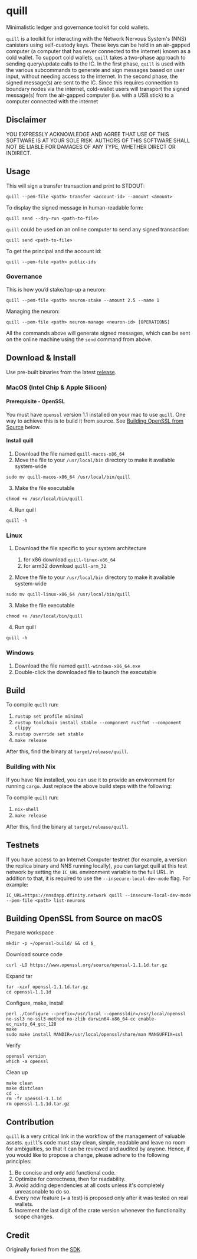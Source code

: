 # quill

Minimalistic ledger and governance toolkit for cold wallets.

`quill` is a toolkit for interacting with the Network Nervous System's (NNS) canisters using self-custody keys. These
keys
can be held in an air-gapped computer (a computer
that has never connected to the internet) known as a cold wallet. To support cold wallets, `quill` takes a two-phase
approach to sending query/update calls to the IC. In the first phase, `quill` is used with the various subcommands to
generate and sign messages based on user input, without needing access to the internet. In the second phase, the signed
message(s) are sent to the IC. Since this requires connection to boundary nodes via the internet, cold-wallet users will
transport the signed message(s) from the air-gapped computer (i.e. with a USB stick) to a computer connected with the
internet

## Disclaimer

YOU EXPRESSLY ACKNOWLEDGE AND AGREE THAT USE OF THIS SOFTWARE IS AT YOUR SOLE RISK.
AUTHORS OF THIS SOFTWARE SHALL NOT BE LIABLE FOR DAMAGES OF ANY TYPE, WHETHER DIRECT OR INDIRECT.

## Usage

This will sign a transfer transaction and print to STDOUT:

    quill --pem-file <path> transfer <account-id> --amount <amount>

To display the signed message in human-readable form:

    quill send --dry-run <path-to-file>

`quill` could be used on an online computer to send any signed transaction:

    quill send <path-to-file>

To get the principal and the account id:

    quill --pem-file <path> public-ids

### Governance

This is how you’d stake/top-up a neuron:

    quill --pem-file <path> neuron-stake --amount 2.5 --name 1

Managing the neuron:

    quill --pem-file <path> neuron-manage <neuron-id> [OPERATIONS]

All the commands above will generate signed messages, which can be sent on the online machine using the `send` command
from above.

## Download & Install

Use pre-built binaries from the latest [release](https://github.com/dfinity/quill/releases).

### MacOS (Intel Chip & Apple Silicon)

#### Prerequisite - OpenSSL

You must have `openssl` version 1.1 installed on your mac to use `quill`. One
way to achieve this is to build it from source.
See [Building OpenSSL from Source](#building-openssl-from-source-on-macos) below.

#### Install quill
1. Download the file named `quill-macos-x86_64`
2. Move the file to your `/usr/local/bin` directory to make it available system-wide

```shell
sudo mv quill-macos-x86_64 /usr/local/bin/quill
```

3. Make the file executable

```shell
chmod +x /usr/local/bin/quill 
```

4. Run quill

```shell
quill -h
```

### Linux

1. Download the file specific to your system architecture
    1. for x86 download `quill-linux-x86_64`
    2. for arm32 download `quill-arm_32`

2. Move the file to your `/usr/local/bin` directory to make it available system-wide

```shell
sudo mv quill-linux-x86_64 /usr/local/bin/quill
```

3. Make the file executable

```shell
chmod +x /usr/local/bin/quill 
```

4. Run quill

```shell
quill -h
```

### Windows

1. Download the file named `quill-windows-x86_64.exe`
2. Double-click the downloaded file to launch the executable

## Build

To compile `quill` run:

1. `rustup set profile minimal`
2. `rustup toolchain install stable --component rustfmt --component clippy`
3. `rustup override set stable`
4. `make release`

After this, find the binary at `target/release/quill`.

### Building with Nix

If you have Nix installed, you can use it to provide an environment for
running `cargo`. Just replace the above build steps with the following:

To compile `quill` run:

1. `nix-shell`
4. `make release`

After this, find the binary at `target/release/quill`.

## Testnets

If you have access to an Internet Computer testnet (for example, a version the
replica binary and NNS running locally), you can target quill at this test
network by setting the `IC_URL` environment variable to the full URL. In addition
to that, it is required to use the `--insecure-local-dev-mode` flag. For
example:

    IC_URL=https://nnsdapp.dfinity.network quill --insecure-local-dev-mode --pem-file <path> list-neurons

## Building OpenSSL from Source on macOS

Prepare workspace

```shell
mkdir -p ~/openssl-build/ && cd $_
```

Download source code

```shell
curl -LO https://www.openssl.org/source/openssl-1.1.1d.tar.gz
```

Expand tar

```shell
tar -xzvf openssl-1.1.1d.tar.gz
cd openssl-1.1.1d
```

Configure, make, install

```shell
perl ./Configure --prefix=/usr/local --openssldir=/usr/local/openssl no-ssl3 no-ssl3-method no-zlib darwin64-x86_64-cc enable-ec_nistp_64_gcc_128
make
sudo make install MANDIR=/usr/local/openssl/share/man MANSUFFIX=ssl
```

Verify

```shell
openssl version
which -a openssl
```

Clean up

```shell
make clean
make distclean
cd ..
rm -fr openssl-1.1.1d
rm openssl-1.1.1d.tar.gz
```

## Contribution

`quill` is a very critical link in the workflow of the management of valuable assets.
`quill`'s code must stay clean, simple, readable and leave no room for ambiguities, so that it can be reviewed and
audited by anyone.
Hence, if you would like to propose a change, please adhere to the following principles:

1. Be concise and only add functional code.
2. Optimize for correctness, then for readability.
3. Avoid adding dependencies at all costs unless it's completely unreasonable to do so.
4. Every new feature (+ a test) is proposed only after it was tested on real wallets.
5. Increment the last digit of the crate version whenever the functionality scope changes.

## Credit

Originally forked from the [SDK](https://github.com/dfinity/sdk).
